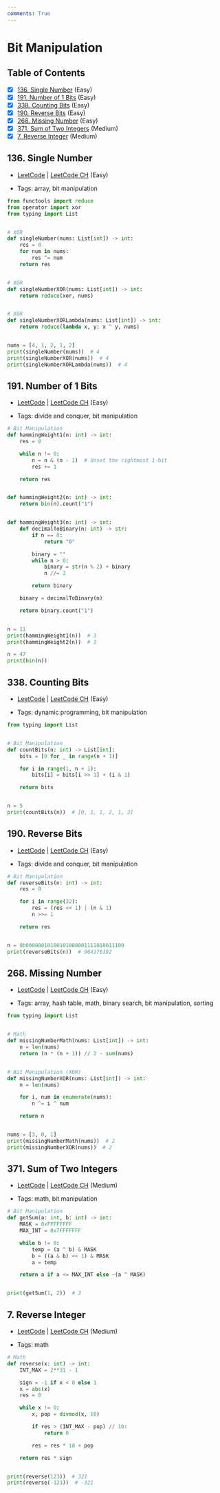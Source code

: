 ```yaml
---
comments: True
---
```


# Bit Manipulation

## Table of Contents

- [x] [136. Single Number](https://leetcode.cn/problems/single-number/) (Easy)
- [x] [191. Number of 1 Bits](https://leetcode.cn/problems/number-of-1-bits/) (Easy)
- [x] [338. Counting Bits](https://leetcode.cn/problems/counting-bits/) (Easy)
- [x] [190. Reverse Bits](https://leetcode.cn/problems/reverse-bits/) (Easy)
- [x] [268. Missing Number](https://leetcode.cn/problems/missing-number/) (Easy)
- [x] [371. Sum of Two Integers](https://leetcode.cn/problems/sum-of-two-integers/) (Medium)
- [x] [7. Reverse Integer](https://leetcode.cn/problems/reverse-integer/) (Medium)

## 136. Single Number

-   [LeetCode](https://leetcode.com/problems/single-number/) | [LeetCode CH](https://leetcode.cn/problems/single-number/) (Easy)

-   Tags: array, bit manipulation
```python title="136. Single Number - Python Solution"
from functools import reduce
from operator import xor
from typing import List


# XOR
def singleNumber(nums: List[int]) -> int:
    res = 0
    for num in nums:
        res ^= num
    return res


# XOR
def singleNumberXOR(nums: List[int]) -> int:
    return reduce(xor, nums)


# XOR
def singleNumberXORLambda(nums: List[int]) -> int:
    return reduce(lambda x, y: x ^ y, nums)


nums = [4, 1, 2, 1, 2]
print(singleNumber(nums))  # 4
print(singleNumberXOR(nums))  # 4
print(singleNumberXORLambda(nums))  # 4

```

## 191. Number of 1 Bits

-   [LeetCode](https://leetcode.com/problems/number-of-1-bits/) | [LeetCode CH](https://leetcode.cn/problems/number-of-1-bits/) (Easy)

-   Tags: divide and conquer, bit manipulation
```python title="191. Number of 1 Bits - Python Solution"
# Bit Manipulation
def hammingWeight1(n: int) -> int:
    res = 0

    while n != 0:
        n = n & (n - 1)  # Unset the rightmost 1-bit
        res += 1

    return res


def hammingWeight2(n: int) -> int:
    return bin(n).count("1")


def hammingWeight3(n: int) -> int:
    def decimalToBinary(n: int) -> str:
        if n == 0:
            return "0"

        binary = ""
        while n > 0:
            binary = str(n % 2) + binary
            n //= 2

        return binary

    binary = decimalToBinary(n)

    return binary.count("1")


n = 11
print(hammingWeight1(n))  # 3
print(hammingWeight2(n))  # 3

n = 47
print(bin(n))

```

## 338. Counting Bits

-   [LeetCode](https://leetcode.com/problems/counting-bits/) | [LeetCode CH](https://leetcode.cn/problems/counting-bits/) (Easy)

-   Tags: dynamic programming, bit manipulation
```python title="338. Counting Bits - Python Solution"
from typing import List


# Bit Manipulation
def countBits(n: int) -> List[int]:
    bits = [0 for _ in range(n + 1)]

    for i in range(1, n + 1):
        bits[i] = bits[i >> 1] + (i & 1)

    return bits


n = 5
print(countBits(n))  # [0, 1, 1, 2, 1, 2]

```

## 190. Reverse Bits

-   [LeetCode](https://leetcode.com/problems/reverse-bits/) | [LeetCode CH](https://leetcode.cn/problems/reverse-bits/) (Easy)

-   Tags: divide and conquer, bit manipulation
```python title="190. Reverse Bits - Python Solution"
# Bit Manipulation
def reverseBits(n: int) -> int:
    res = 0

    for i in range(32):
        res = (res << 1) | (n & 1)
        n >>= 1

    return res


n = 0b00000010100101000001111010011100
print(reverseBits(n))  # 964176192

```

## 268. Missing Number

-   [LeetCode](https://leetcode.com/problems/missing-number/) | [LeetCode CH](https://leetcode.cn/problems/missing-number/) (Easy)

-   Tags: array, hash table, math, binary search, bit manipulation, sorting
```python title="268. Missing Number - Python Solution"
from typing import List


# Math
def missingNumberMath(nums: List[int]) -> int:
    n = len(nums)
    return (n * (n + 1)) // 2 - sum(nums)


# Bit Manipulation (XOR)
def missingNumberXOR(nums: List[int]) -> int:
    n = len(nums)

    for i, num in enumerate(nums):
        n ^= i ^ num

    return n


nums = [3, 0, 1]
print(missingNumberMath(nums))  # 2
print(missingNumberXOR(nums))  # 2

```

## 371. Sum of Two Integers

-   [LeetCode](https://leetcode.com/problems/sum-of-two-integers/) | [LeetCode CH](https://leetcode.cn/problems/sum-of-two-integers/) (Medium)

-   Tags: math, bit manipulation
```python title="371. Sum of Two Integers - Python Solution"
# Bit Manipulation
def getSum(a: int, b: int) -> int:
    MASK = 0xFFFFFFFF
    MAX_INT = 0x7FFFFFFF

    while b != 0:
        temp = (a ^ b) & MASK
        b = ((a & b) << 1) & MASK
        a = temp

    return a if a <= MAX_INT else ~(a ^ MASK)


print(getSum(1, 2))  # 3

```

## 7. Reverse Integer

-   [LeetCode](https://leetcode.com/problems/reverse-integer/) | [LeetCode CH](https://leetcode.cn/problems/reverse-integer/) (Medium)

-   Tags: math
```python title="7. Reverse Integer - Python Solution"
# Math
def reverse(x: int) -> int:
    INT_MAX = 2**31 - 1

    sign = -1 if x < 0 else 1
    x = abs(x)
    res = 0

    while x != 0:
        x, pop = divmod(x, 10)

        if res > (INT_MAX - pop) // 10:
            return 0

        res = res * 10 + pop

    return res * sign


print(reverse(123))  # 321
print(reverse(-123))  # -321

```

